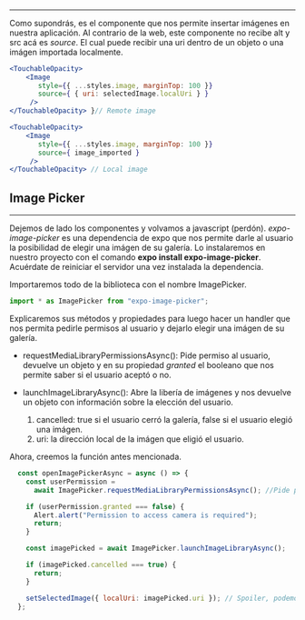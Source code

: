 ## <Image>
---

Como supondrás, es el componente que nos permite insertar imágenes en nuestra aplicación. Al contrario de la web, este componente no recibe alt y src acá es *source*. El cual puede recibir una uri dentro de un objeto o una imágen importada localmente.

```jsx
<TouchableOpacity>
    <Image
       style={{ ...styles.image, marginTop: 100 }}
       source={ { uri: selectedImage.localUri } }
     />
</TouchableOpacity> }// Remote image

<TouchableOpacity>
    <Image
       style={{ ...styles.image, marginTop: 100 }}
       source={ image_imported }
     />
</TouchableOpacity> // Local image
```

## Image Picker
---

Dejemos de lado los componentes y volvamos a javascript (perdón). *expo-image-picker* es una dependencia de expo que nos permite darle al usuario la posibilidad de elegir una imágen de su galería. Lo instalaremos en nuestro proyecto con el comando **expo install expo-image-picker**. Acuérdate de reiniciar el servidor una vez instalada la dependencia.

Importaremos todo de la biblioteca con el nombre ImagePicker. 

```js
import * as ImagePicker from "expo-image-picker";
```

Explicaremos sus métodos y propiedades para luego hacer un handler que nos permita pedirle permisos al usuario y dejarlo elegir una imágen de su galería.

- requestMediaLibraryPermissionsAsync(): Pide permiso al usuario, devuelve un objeto y en su propiedad *granted* el booleano que nos permite saber si el usuario aceptó o no.

- launchImageLibraryAsync(): Abre la libería de imágenes y nos devuelve un objeto con información sobre la elección del usuario.

    1. cancelled: true si el usuario cerró la galería, false si el usuario elegió una imágen.
    2. uri: la dirección local de la imágen que eligió el usuario. 

Ahora, creemos la función antes mencionada.

```js
  const openImagePickerAsync = async () => {
    const userPermission =
      await ImagePicker.requestMediaLibraryPermissionsAsync(); //Pide permiso al usuario

    if (userPermission.granted === false) {
      Alert.alert("Permission to access camera is required");
      return;
    }

    const imagePicked = await ImagePicker.launchImageLibraryAsync();

    if (imagePicked.cancelled === true) {
      return;
    }

    setSelectedImage({ localUri: imagePicked.uri }); // Spoiler, podemos manejar estados.
  };
```